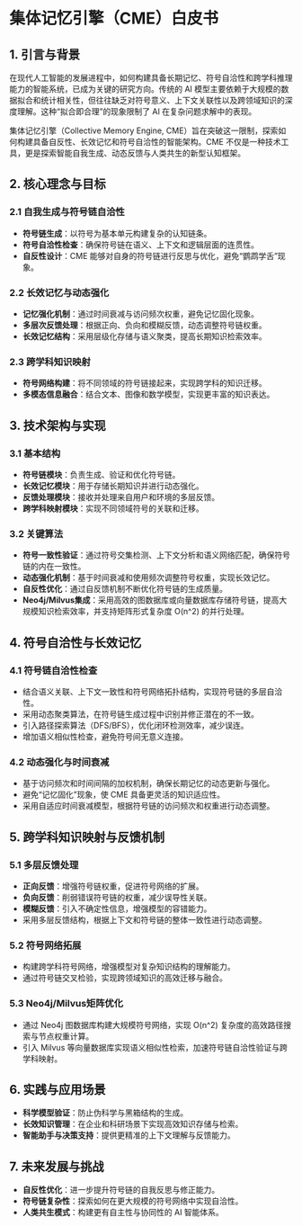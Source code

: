 # 集体记忆引擎（CME）白皮书

## 1. 引言与背景
在现代人工智能的发展进程中，如何构建具备长期记忆、符号自洽性和跨学科推理能力的智能系统，已成为关键的研究方向。传统的 AI 模型主要依赖于大规模的数据拟合和统计相关性，但往往缺乏对符号意义、上下文关联性以及跨领域知识的深度理解。这种“拟合即合理”的现象限制了 AI 在复杂问题求解中的表现。

集体记忆引擎（Collective Memory Engine, CME）旨在突破这一限制，探索如何构建具备自反性、长效记忆和符号自洽性的智能架构。CME 不仅是一种技术工具，更是探索智能自我生成、动态反馈与人类共生的新型认知框架。

## 2. 核心理念与目标
### 2.1 自我生成与符号链自洽性
- **符号链生成**：以符号为基本单元构建复杂的认知链条。
- **符号自洽性检查**：确保符号链在语义、上下文和逻辑层面的连贯性。
- **自反性设计**：CME 能够对自身的符号链进行反思与优化，避免“鹦鹉学舌”现象。

### 2.2 长效记忆与动态强化
- **记忆强化机制**：通过时间衰减与访问频次权重，避免记忆固化现象。
- **多层次反馈处理**：根据正向、负向和模糊反馈，动态调整符号链权重。
- **长效记忆结构**：采用层级化存储与语义聚类，提高长期知识检索效率。

### 2.3 跨学科知识映射
- **符号网络构建**：将不同领域的符号链接起来，实现跨学科的知识迁移。
- **多模态信息融合**：结合文本、图像和数学模型，实现更丰富的知识表达。

## 3. 技术架构与实现
### 3.1 基本结构
- **符号链模块**：负责生成、验证和优化符号链。
- **长效记忆模块**：用于存储长期知识并进行动态强化。
- **反馈处理模块**：接收并处理来自用户和环境的多层反馈。
- **跨学科映射模块**：实现不同领域符号的关联和迁移。

### 3.2 关键算法
- **符号一致性验证**：通过符号交集检测、上下文分析和语义网络匹配，确保符号链的内在一致性。
- **动态强化机制**：基于时间衰减和使用频次调整符号权重，实现长效记忆。
- **自反性优化**：通过自反馈机制不断优化符号链的生成质量。
- **Neo4j/Milvus集成**：采用高效的图数据库或向量数据库存储符号链，提高大规模知识检索效率，并支持矩阵形式复杂度 O(n^2) 的并行处理。

## 4. 符号自洽性与长效记忆
### 4.1 符号链自洽性检查
- 结合语义关联、上下文一致性和符号网络拓扑结构，实现符号链的多层自洽性。
- 采用动态聚类算法，在符号链生成过程中识别并修正潜在的不一致。
- 引入路径探索算法（DFS/BFS），优化闭环检测效率，减少误连。
- 增加语义相似性检查，避免符号间无意义连接。

### 4.2 动态强化与时间衰减
- 基于访问频次和时间间隔的加权机制，确保长期记忆的动态更新与强化。
- 避免“记忆固化”现象，使 CME 具备更灵活的知识适应性。
- 采用自适应时间衰减模型，根据符号链的访问频次和权重进行动态调整。

## 5. 跨学科知识映射与反馈机制
### 5.1 多层反馈处理
- **正向反馈**：增强符号链权重，促进符号网络的扩展。
- **负向反馈**：削弱错误符号链的权重，减少误导性关联。
- **模糊反馈**：引入不确定性信息，增强模型的容错能力。
- 采用多层反馈结构，根据上下文和符号链的整体一致性进行动态调整。

### 5.2 符号网络拓展
- 构建跨学科符号网络，增强模型对复杂知识结构的理解能力。
- 通过符号链交叉检验，实现跨领域知识的高效迁移与融合。

### 5.3 Neo4j/Milvus矩阵优化
- 通过 Neo4j 图数据库构建大规模符号网络，实现 O(n^2) 复杂度的高效路径搜索与节点权重计算。
- 引入 Milvus 等向量数据库实现语义相似性检索，加速符号链自洽性验证与跨学科映射。

## 6. 实践与应用场景
- **科学模型验证**：防止伪科学与黑箱结构的生成。
- **长效知识管理**：在企业和科研场景下实现高效知识存储与检索。
- **智能助手与决策支持**：提供更精准的上下文理解与反馈能力。

## 7. 未来发展与挑战
- **自反性优化**：进一步提升符号链的自我反思与修正能力。
- **符号链复杂性**：探索如何在更大规模的符号网络中实现自洽性。
- **人类共生模式**：构建更有自主性与协同性的 AI 智能体系。